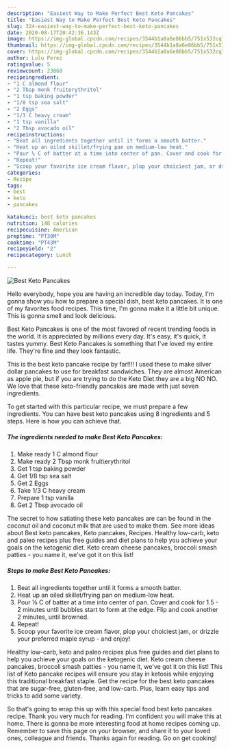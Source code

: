 ```yaml
---
description: "Easiest Way to Make Perfect Best Keto Pancakes"
title: "Easiest Way to Make Perfect Best Keto Pancakes"
slug: 324-easiest-way-to-make-perfect-best-keto-pancakes
date: 2020-08-17T20:42:36.143Z
image: https://img-global.cpcdn.com/recipes/3544b1a8a6e86bb5/751x532cq70/best-keto-pancakes-recipe-main-photo.jpg
thumbnail: https://img-global.cpcdn.com/recipes/3544b1a8a6e86bb5/751x532cq70/best-keto-pancakes-recipe-main-photo.jpg
cover: https://img-global.cpcdn.com/recipes/3544b1a8a6e86bb5/751x532cq70/best-keto-pancakes-recipe-main-photo.jpg
author: Lulu Perez
ratingvalue: 5
reviewcount: 23068
recipeingredient:
- "1 C almond flour"
- "2 Tbsp monk fruiterythritol"
- "1 tsp baking powder"
- "1/8 tsp sea salt"
- "2 Eggs"
- "1/3 C heavy cream"
- "1 tsp vanilla"
- "2 Tbsp avocado oil"
recipeinstructions:
- "Beat all ingredients together until it forms a smooth batter."
- "Heat up an oiled skillet/frying pan on medium-low heat."
- "Pour ⅛ C of batter at a time into center of pan. Cover and cook for 1.5 - 2 minutes until bubbles start to form at the edge. Flip and cook another 2 minutes, until browned."
- "Repeat!"
- "Scoop your favorite ice cream flavor, plop your choiciest jam, or drizzle your preferred maple syrup - and enjoy!"
categories:
- Recipe
tags:
- best
- keto
- pancakes

katakunci: best keto pancakes 
nutrition: 148 calories
recipecuisine: American
preptime: "PT30M"
cooktime: "PT43M"
recipeyield: "2"
recipecategory: Lunch

---
```



![Best Keto Pancakes](https://img-global.cpcdn.com/recipes/3544b1a8a6e86bb5/751x532cq70/best-keto-pancakes-recipe-main-photo.jpg)

Hello everybody, hope you are having an incredible day today. Today, I'm gonna show you how to prepare a special dish, best keto pancakes. It is one of my favorites food recipes. This time, I'm gonna make it a little bit unique. This is gonna smell and look delicious.

Best Keto Pancakes is one of the most favored of recent trending foods in the world. It is appreciated by millions every day. It's easy, it's quick, it tastes yummy. Best Keto Pancakes is something that I've loved my entire life. They're fine and they look fantastic.

This is the best keto pancake recipe by far!!!! I used these to make silver dollar pancakes to use for breakfast sandwiches. They are almost American as apple pie, but if you are trying to do the Keto Diet.they are a big NO NO. We love that these keto-friendly pancakes are made with just seven ingredients.


To get started with this particular recipe, we must prepare a few ingredients. You can have best keto pancakes using 8 ingredients and 5 steps. Here is how you can achieve that.

<!--inarticleads1-->

##### The ingredients needed to make Best Keto Pancakes:

1. Make ready 1 C almond flour
1. Make ready 2 Tbsp monk fruit\erythritol
1. Get 1 tsp baking powder
1. Get 1/8 tsp sea salt
1. Get 2 Eggs
1. Take 1/3 C heavy cream
1. Prepare 1 tsp vanilla
1. Get 2 Tbsp avocado oil


The secret to how satiating these keto pancakes are can be found in the coconut oil and coconut milk that are used to make them. See more ideas about Best keto pancakes, Keto pancakes, Recipes. Healthy low-carb, keto and paleo recipes plus free guides and diet plans to help you achieve your goals on the ketogenic diet. Keto cream cheese pancakes, broccoli smash patties - you name it, we&#39;ve got it on this list! 

<!--inarticleads2-->

##### Steps to make Best Keto Pancakes:

1. Beat all ingredients together until it forms a smooth batter.
1. Heat up an oiled skillet/frying pan on medium-low heat.
1. Pour ⅛ C of batter at a time into center of pan. Cover and cook for 1.5 - 2 minutes until bubbles start to form at the edge. Flip and cook another 2 minutes, until browned.
1. Repeat!
1. Scoop your favorite ice cream flavor, plop your choiciest jam, or drizzle your preferred maple syrup - and enjoy!


Healthy low-carb, keto and paleo recipes plus free guides and diet plans to help you achieve your goals on the ketogenic diet. Keto cream cheese pancakes, broccoli smash patties - you name it, we&#39;ve got it on this list! This list of Keto pancake recipes will ensure you stay in ketosis while enjoying this traditional breakfast staple. Get the recipe for the best keto pancakes that are sugar-free, gluten-free, and low-carb. Plus, learn easy tips and tricks to add some variety. 

So that's going to wrap this up with this special food best keto pancakes recipe. Thank you very much for reading. I'm confident you will make this at home. There is gonna be more interesting food at home recipes coming up. Remember to save this page on your browser, and share it to your loved ones, colleague and friends. Thanks again for reading. Go on get cooking!
